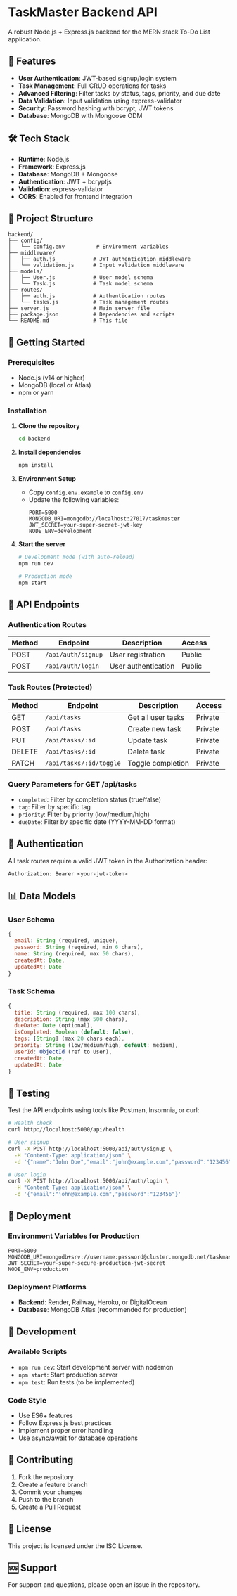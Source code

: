 # TaskMaster Backend API

A robust Node.js + Express.js backend for the MERN stack To-Do List application.

## 🚀 Features

- **User Authentication**: JWT-based signup/login system
- **Task Management**: Full CRUD operations for tasks
- **Advanced Filtering**: Filter tasks by status, tags, priority, and due date
- **Data Validation**: Input validation using express-validator
- **Security**: Password hashing with bcrypt, JWT tokens
- **Database**: MongoDB with Mongoose ODM

## 🛠️ Tech Stack

- **Runtime**: Node.js
- **Framework**: Express.js
- **Database**: MongoDB + Mongoose
- **Authentication**: JWT + bcryptjs
- **Validation**: express-validator
- **CORS**: Enabled for frontend integration

## 📁 Project Structure

```
backend/
├── config/
│   └── config.env          # Environment variables
├── middleware/
│   ├── auth.js            # JWT authentication middleware
│   └── validation.js      # Input validation middleware
├── models/
│   ├── User.js            # User model schema
│   └── Task.js            # Task model schema
├── routes/
│   ├── auth.js            # Authentication routes
│   └── tasks.js           # Task management routes
├── server.js              # Main server file
├── package.json           # Dependencies and scripts
└── README.md              # This file
```

## 🚀 Getting Started

### Prerequisites

- Node.js (v14 or higher)
- MongoDB (local or Atlas)
- npm or yarn

### Installation

1. **Clone the repository**
   ```bash
   cd backend
   ```

2. **Install dependencies**
   ```bash
   npm install
   ```

3. **Environment Setup**
   - Copy `config.env.example` to `config.env`
   - Update the following variables:
     ```env
     PORT=5000
     MONGODB_URI=mongodb://localhost:27017/taskmaster
     JWT_SECRET=your-super-secret-jwt-key
     NODE_ENV=development
     ```

4. **Start the server**
   ```bash
   # Development mode (with auto-reload)
   npm run dev
   
   # Production mode
   npm start
   ```

## 📡 API Endpoints

### Authentication Routes

| Method | Endpoint | Description | Access |
|--------|----------|-------------|---------|
| POST | `/api/auth/signup` | User registration | Public |
| POST | `/api/auth/login` | User authentication | Public |

### Task Routes (Protected)

| Method | Endpoint | Description | Access |
|--------|----------|-------------|---------|
| GET | `/api/tasks` | Get all user tasks | Private |
| POST | `/api/tasks` | Create new task | Private |
| PUT | `/api/tasks/:id` | Update task | Private |
| DELETE | `/api/tasks/:id` | Delete task | Private |
| PATCH | `/api/tasks/:id/toggle` | Toggle completion | Private |

### Query Parameters for GET /api/tasks

- `completed`: Filter by completion status (true/false)
- `tag`: Filter by specific tag
- `priority`: Filter by priority (low/medium/high)
- `dueDate`: Filter by specific date (YYYY-MM-DD format)

## 🔐 Authentication

All task routes require a valid JWT token in the Authorization header:

```
Authorization: Bearer <your-jwt-token>
```

## 📊 Data Models

### User Schema
```javascript
{
  email: String (required, unique),
  password: String (required, min 6 chars),
  name: String (required, max 50 chars),
  createdAt: Date,
  updatedAt: Date
}
```

### Task Schema
```javascript
{
  title: String (required, max 100 chars),
  description: String (max 500 chars),
  dueDate: Date (optional),
  isCompleted: Boolean (default: false),
  tags: [String] (max 20 chars each),
  priority: String (low/medium/high, default: medium),
  userId: ObjectId (ref to User),
  createdAt: Date,
  updatedAt: Date
}
```

## 🧪 Testing

Test the API endpoints using tools like Postman, Insomnia, or curl:

```bash
# Health check
curl http://localhost:5000/api/health

# User signup
curl -X POST http://localhost:5000/api/auth/signup \
  -H "Content-Type: application/json" \
  -d '{"name":"John Doe","email":"john@example.com","password":"123456"}'

# User login
curl -X POST http://localhost:5000/api/auth/login \
  -H "Content-Type: application/json" \
  -d '{"email":"john@example.com","password":"123456"}'
```

## 🚀 Deployment

### Environment Variables for Production

```env
PORT=5000
MONGODB_URI=mongodb+srv://username:password@cluster.mongodb.net/taskmaster
JWT_SECRET=your-super-secure-production-jwt-secret
NODE_ENV=production
```

### Deployment Platforms

- **Backend**: Render, Railway, Heroku, or DigitalOcean
- **Database**: MongoDB Atlas (recommended for production)

## 🔧 Development

### Available Scripts

- `npm run dev`: Start development server with nodemon
- `npm start`: Start production server
- `npm test`: Run tests (to be implemented)

### Code Style

- Use ES6+ features
- Follow Express.js best practices
- Implement proper error handling
- Use async/await for database operations

## 🤝 Contributing

1. Fork the repository
2. Create a feature branch
3. Commit your changes
4. Push to the branch
5. Create a Pull Request

## 📝 License

This project is licensed under the ISC License.

## 🆘 Support

For support and questions, please open an issue in the repository.
